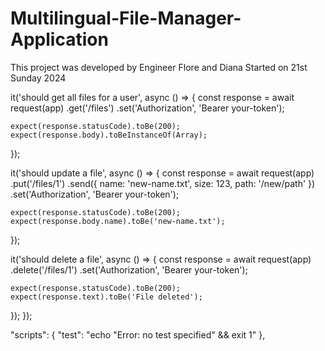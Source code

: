 # Multilingual-File-Manager-Application

This project was developed by Engineer Flore and Diana Started on  21st Sunday 2024

 it('should get all files for a user', async () => {
    const response = await request(app)
      .get('/files')
      .set('Authorization', 'Bearer your-token');

    expect(response.statusCode).toBe(200);
    expect(response.body).toBeInstanceOf(Array);
  });

  it('should update a file', async () => {
    const response = await request(app)
      .put('/files/1')
      .send({ name: 'new-name.txt', size: 123, path: '/new/path' })
      .set('Authorization', 'Bearer your-token');

    expect(response.statusCode).toBe(200);
    expect(response.body.name).toBe('new-name.txt');
  });

  it('should delete a file', async () => {
    const response = await request(app)
      .delete('/files/1')
      .set('Authorization', 'Bearer your-token');

    expect(response.statusCode).toBe(200);
    expect(response.text).toBe('File deleted');
  });
});

 "scripts": {
    "test": "echo \"Error: no test specified\" && exit 1"
  },

